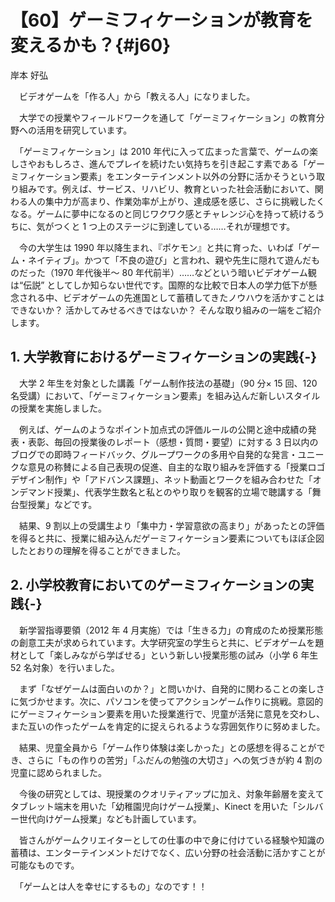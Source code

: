 # 【60】ゲーミフィケーションが教育を変えるかも？{#j60}

<div class="author">岸本 好弘</div>

　ビデオゲームを「作る人」から「教える人」になりました。

　大学での授業やフィールドワークを通して「ゲーミフィケーション」の教育分野への活用を研究しています。

　「ゲーミフィケーション」は 2010 年代に入って広まった言葉で、ゲームの楽しさやおもしろさ、進んでプレイを続けたい気持ちを引き起こす素である「ゲーミフィケーション要素」をエンターテインメント以外の分野に活かそうという取り組みです。例えば、サービス、リハビリ、教育といった社会活動において、関わる人の集中力が高まり、作業効率が上がり、達成感を感じ、さらに挑戦したくなる。ゲームに夢中になるのと同じワクワク感とチャレンジ心を持って続けるうちに、気がつくと 1 つ上のステージに到達している……それが理想です。

　今の大学生は 1990 年以降生まれ、『ポケモン』と共に育った、いわば「ゲーム・ネイティブ」。かつて「不良の遊び」と言われ、親や先生に隠れて遊んだものだった（1970 年代後半～ 80 年代前半）……などという暗いビデオゲーム観は“伝説” としてしか知らない世代です。国際的な比較で日本人の学力低下が懸念される中、ビデオゲームの先進国として蓄積してきたノウハウを活かすことはできないか？ 活かしてみせるべきではないか？ そんな取り組みの一端をご紹介します。

## 1. 大学教育におけるゲーミフィケーションの実践{-}

　大学 2 年生を対象とした講義「ゲーム制作技法の基礎」（90 分× 15 回、120 名受講）において、「ゲーミフィケーション要素」を組み込んだ新しいスタイルの授業を実施しました。

　例えば、ゲームのようなポイント加点式の評価ルールの公開と途中成績の発表・表彰、毎回の授業後のレポート（感想・質問・要望）に対する 3 日以内のブログでの即時フィードバック、グループワークの多用や自発的な発言・ユニークな意見の称賛による自己表現の促進、自主的な取り組みを評価する「授業ロゴデザイン制作」や「アドバンス課題」、ネット動画とワークを組み合わせた「オンデマンド授業」、代表学生数名と私とのやり取りを観客的立場で聴講する「舞台型授業」などです。

　結果、9 割以上の受講生より「集中力・学習意欲の高まり」があったとの評価を得ると共に、授業に組み込んだゲーミフィケーション要素についてもほぼ企図したとおりの理解を得ることができました。

## 2. 小学校教育においてのゲーミフィケーションの実践{-}

　新学習指導要領（2012 年 4 月実施）では「生きる力」の育成のため授業形態の創意工夫が求められています。大学研究室の学生らと共に、ビデオゲームを題材として「楽しみながら学ばせる」という新しい授業形態の試み（小学 6 年生 52 名対象）を行いました。

　まず「なぜゲームは面白いのか？」と問いかけ、自発的に関わることの楽しさに気づかせます。次に、パソコンを使ってアクションゲーム作りに挑戦。意図的にゲーミフィケーション要素を用いた授業進行で、児童が活発に意見を交わし、また互いの作ったゲームを肯定的に捉えられるような雰囲気作りに努めました。

　結果、児童全員から「ゲーム作り体験は楽しかった」との感想を得ることができ、さらに「もの作りの苦労」「ふだんの勉強の大切さ」への気づきが約 4 割の児童に認められました。

　今後の研究としては、現授業のクオリティアップに加え、対象年齢層を変えてタブレット端末を用いた「幼稚園児向けゲーム授業」、Kinect を用いた「シルバー世代向けゲーム授業」なども計画しています。

　皆さんがゲームクリエイターとしての仕事の中で身に付けている経験や知識の蓄積は、エンターテインメントだけでなく、広い分野の社会活動に活かすことが可能なものです。

　「ゲームとは人を幸せにするもの」なのです！！
